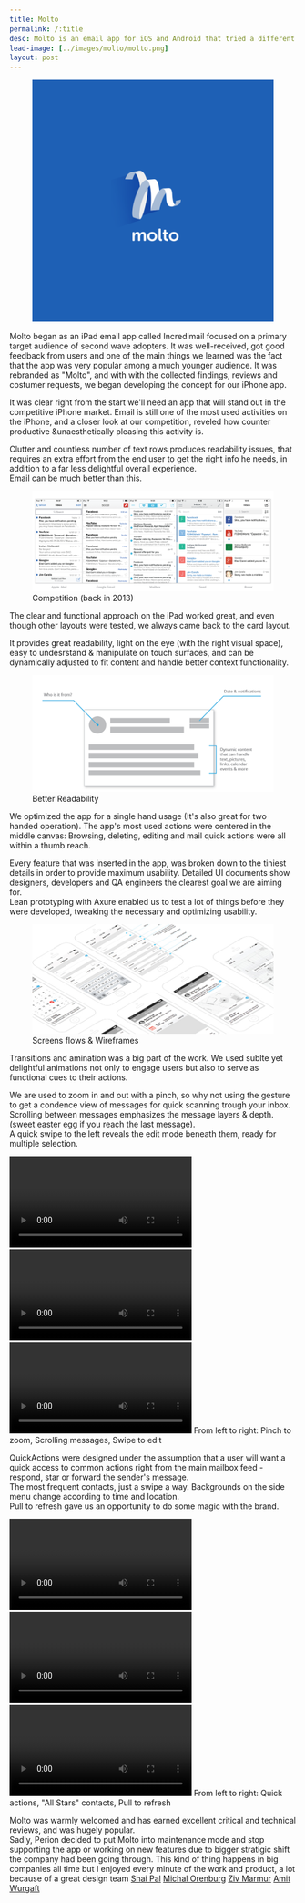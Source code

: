 ```yaml
---
title: Molto
permalink: /:title
desc: Molto is an email app for iOS and Android that tried a different approch
lead-image: [../images/molto/molto.png]
layout: post
---
```

<div class="images">
	<figure><img src="/images/molto/molto.png" alt="molto logo"></figure>
</div>

Molto began as an iPad email app called Incredimail focused on a primary target audience of second wave adopters.
It was well-received, got good feedback from users and one of the main things we learned was the fact that the app
was very popular among a much younger audience. It was rebranded as "Molto", and with with the collected findings, reviews
and costumer requests, we began developing the concept for our iPhone app.

It was clear right from the start we'll need an app that will stand out in the competitive iPhone market.
Email is still one of the most used activities on the iPhone, and a closer look at our competition, reveled how counter productive &unaesthetically pleasing this activity is.

Clutter and countless number of text rows produces readability issues, that requires an extra effort from the end user to get the right info he needs, in addition to a far less delightful overall experience.<br> Email can be much better than this.

<div class="images">
	<figure>
		<img src="/images/molto/comp.png" alt="compatition">
		<figcaption class="caption">Competition (back in 2013)</figcaption>
	</figure>
</div>

The clear and functional approach on the iPad worked great, and even though other layouts were tested, we always came back to the card layout.

It provides great readability, light on the eye (with the right visual space), easy to undesrstand & manipulate on touch surfaces, and can be dynamically adjusted to fit content and handle better context functionality.

<div class="images">
	<figure>
		<img src="/images/molto/card.png" alt="Card breakdown">
		<figcaption class="caption">Better Readability</figcaption>
	</figure>
</div>

We optimized the app for a single hand usage (It's also great for two handed operation). The app's most used actions were centered in the middle canvas: Browsing, deleting, editing and mail quick actions were all within a thumb reach.

Every feature that was inserted in the app, was broken down to the tiniest details in order to provide maximum usability. Detailed UI documents show designers, developers and QA engineers the clearest goal we are aiming for.<br>
Lean prototyping with Axure enabled us to test a lot of things before they were developed, tweaking the necessary and optimizing usability.

<div class="images">
	<figure>
		<img src="/images/molto/wire.png" alt="Wireframes">
		<figcaption class="caption">Screens flows & Wireframes</figcaption>
	</figure>
</div>

Transitions and amination was a big part of the work. We used sublte yet delightful animations not only to engage users
but also to serve as functional cues to their actions.

We are used to zoom in and out with a pinch, so why not using the gesture to get a condence view of messages for quick scanning trough your inbox.<br>
Scrolling between messages emphasizes the message layers & depth. (sweet easter egg if you reach the last message).<br>
A quick swipe to the left reveals the edit mode beneath them, ready for multiple selection.

<div class="images">
	<video src="/images/molto/pinch.mp4" width="320" controls autoplay loop></video>
	<video src="/images/molto/scroll.mp4" width="320" controls autoplay loop></video>
	<video class="last-in-row" src="/images/molto/edit.mp4" width="320" controls autoplay loop></video>
	<span class="caption multiple-caption">From left to right: Pinch to zoom, Scrolling messages, Swipe to edit</span>
</div>

QuickActions were designed under the assumption that a user will want a quick access to common actions right from the main mailbox feed - respond, star or forward the sender's message.<br>
The most frequent contacts, just a swipe a way. Backgrounds on the side menu change according to time and location.<br>
Pull to refresh gave us an opportunity to do some magic with the brand.

<div class="images">
	<video src="/images/molto/quick.mp4" width="320" controls autoplay loop></video>
	<video src="/images/molto/side.mp4" width="320" controls autoplay loop></video>
	<video class="last-in-row" src="/images/molto/pull.mp4" width="320" controls autoplay loop></video>
	<span class="caption multiple-caption">From left to right: Quick actions, "All Stars" contacts, Pull to refresh</span>
</div>

Molto was warmly welcomed and has earned excellent critical and technical reviews, and was hugely popular.<br>
Sadly, Perion decided to put Molto into maintenance mode and stop supporting the app or working on new features due to bigger stratigic shift the company had been going through. This kind of thing happens in big companies all time but I enjoyed every minute of the work and product, a lot because of a great design team
[Shai Pal](#)
[Michal Orenburg](#)
[Ziv Marmur](#)
[Amit Wurgaft](#)







